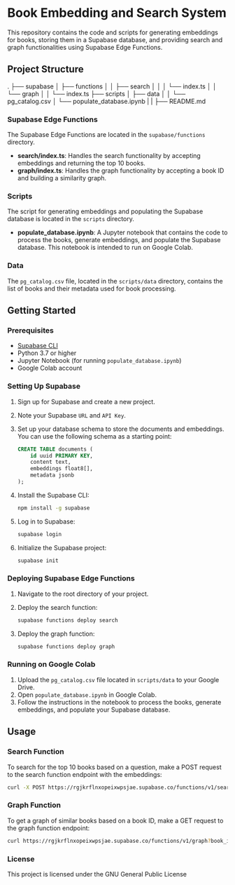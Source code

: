 # Book Embedding and Search System

This repository contains the code and scripts for generating embeddings for books, storing them in a Supabase database, and providing search and graph functionalities using Supabase Edge Functions.

## Project Structure

.
├── supabase
│ ├── functions
│ │ ├── search
│ │ │ └── index.ts
│ │ └── graph
│ │ └── index.ts
├── scripts
│ ├── data
│ │ └── pg_catalog.csv
│ └── populate_database.ipynb
|  |
├── README.md


### Supabase Edge Functions

The Supabase Edge Functions are located in the `supabase/functions` directory.

- **search/index.ts**: Handles the search functionality by accepting embeddings and returning the top 10 books.
- **graph/index.ts**: Handles the graph functionality by accepting a book ID and building a similarity graph.

### Scripts

The script for generating embeddings and populating the Supabase database is located in the `scripts` directory.

- **populate_database.ipynb**: A Jupyter notebook that contains the code to process the books, generate embeddings, and populate the Supabase database. This notebook is intended to run on Google Colab.

### Data

The `pg_catalog.csv` file, located in the `scripts/data` directory, contains the list of books and their metadata used for book processing.

## Getting Started

### Prerequisites

- [Supabase CLI](https://supabase.com/docs/guides/cli)
- Python 3.7 or higher
- Jupyter Notebook (for running `populate_database.ipynb`)
- Google Colab account

### Setting Up Supabase

1. Sign up for Supabase and create a new project.
2. Note your Supabase `URL` and `API Key`.
3. Set up your database schema to store the documents and embeddings. You can use the following schema as a starting point:

    ```sql
    CREATE TABLE documents (
        id uuid PRIMARY KEY,
        content text,
        embeddings float8[],
        metadata jsonb
    );
    ```

4. Install the Supabase CLI:

    ```sh
    npm install -g supabase
    ```

5. Log in to Supabase:

    ```sh
    supabase login
    ```

6. Initialize the Supabase project:

    ```sh
    supabase init
    ```

### Deploying Supabase Edge Functions

1. Navigate to the root directory of your project.
2. Deploy the search function:

    ```sh
    supabase functions deploy search
    ```

3. Deploy the graph function:

    ```sh
    supabase functions deploy graph
    ```

### Running on Google Colab

1. Upload the `pg_catalog.csv` file located in `scripts/data` to your Google Drive.
2. Open `populate_database.ipynb` in Google Colab.
3. Follow the instructions in the notebook to process the books, generate embeddings, and populate your Supabase database.

## Usage

### Search Function

To search for the top 10 books based on a question, make a POST request to the search function endpoint with the embeddings:

```sh
curl -X POST https://rgjkrflnxopeixwpsjae.supabase.co/functions/v1/search -d '{"embeddings": [[0.1, 0.2, ...]], "topN": 10}'
```

### Graph Function

To get a graph of similar books based on a book ID, make a GET request to the graph function endpoint:

```sh
curl https://rgjkrflnxopeixwpsjae.supabase.co/functions/v1/graph?book_id=1234
```

### License
This project is licensed under the GNU General Public License